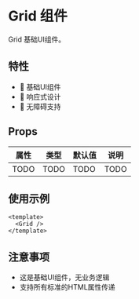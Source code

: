 # Grid 组件

Grid 基础UI组件。

## 特性

- 🎨 基础UI组件
- 📏 响应式设计
- 🎯 无障碍支持

## Props

| 属性 | 类型 | 默认值 | 说明 |
| ---- | ---- | ------ | ---- |
| TODO | TODO | TODO   | TODO |

## 使用示例

```vue
<template>
  <Grid />
</template>
```

## 注意事项

- 这是基础UI组件，无业务逻辑
- 支持所有标准的HTML属性传递
